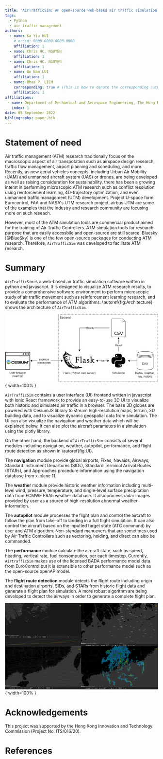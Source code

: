 ```yaml
---
title: 'AirTrafficSim: An open-source web-based air traffic simulation platform.'
tags:
  - Python
  - air traffic management
authors:
  - name: Ka Yiu HUI
    # orcid: 0000-0000-0000-0000
    affiliation: 1
  - name: Chris HC. NGUYEN
    affiliation: 1
  - name: Chris HC. NGUYEN
    affiliation: 1
  - name: Go Nam LUI
    affiliation: 1
  - name: Rhea P. LIEM
    corresponding: true # (This is how to denote the corresponding author)
    affiliation: 1
affiliations:
 - name: Department of Mechanical and Aerospace Engineering, The Hong Kong University of Science and Technology, Hong Kong
   index: 1
date: 05 September 2022
bibliography: paper.bib
---
```


# Statement of need

Air traffic management (ATM) research traditionally focus on the macroscopic aspect of air transpotation such as airspace design research, traffic flow management, airport planning and scheduling, and more. Recently, as new aerial vehicles concepts, including Urban Air Mobility (UAM) and unmanned aircraft system (UAS) or drones, are being developed as well as raising consideration for sustainability, there has been a growing interst in performing microscopic ATM research such as conflict resolution using reinforcement learning, 4D-trajectory optimization, and even unmanned traffic management (UTM) development. Project U-space form Eurocontrol, FAA and NASA's UTM research project, airbus UTM are some of the examples that the industry and research community are focusing more on such reseach. 

However, most of the ATM simulation tools are commercial product aimed for the training of Air Traffic Controllers. ATM simulation tools for research purpose that are easily accessbile and open-source are still scarce. Bluesky [@BlueSky] is one of the few open-source packages for conducting ATM research. Therefore, `AirTrafficSim` was developed to facilitate ATM research. 

# Summary

`AirTrafficSim` is a web-based air traffic simulation software written in python and javascript. It is designed to visualize ATM research results, to provide a comprehensive software environment to perform microscopic study of air traffic movement such as reinforcement learning research, and to evaluate the performance of ATM algorithms. \autoref{fig:Architecture} shows the architecture of `AirTrafficSim`.

![Architecture of AirTrafficSim.\label{fig:Architecture}](figures/Architecture.png){ width=100% }

`AirTrafficSim` contains a user interface (UI) frontend written in javascript with Ionic React framework to provide an easy-to-use 3D UI to visualize both historic and simulated air traffic in a browser. The base 3D globes are powered with CesiumJS library to stream high-resolution maps, terrain, 3D building data, and to visualize dynamic geospatial data from simulation. The UI can also visualize the navigation and weather data which will be explained below. It can also plot the aircraft parameters in a simulation using the plotly library.

On the other hand, the backend of `AirTrafficSim` consists of several modules including navigation, weather, autopilot, performance, and flight route detection as shown in \autoref{fig:UI}. 

The **navigation** module provide global airports, Fixes, Navaids, Airways, Standard Instrument Departures (SIDs), Standard Terminal Arrival Routes (STARs), and Approaches procedure information using the navigation database from x-plane 11. 

The **weather** module provide historic weather information including multi-level wind, pressure, temperature, and single-level surface precipitation data from ECMWF ERA5 weather database. It also process radar images provided by user as a source of high-resolution abnormal weather information.

The **autopilot** module processes the flight plan and control the aircraft to follow the plan from take-off to landing in a full flight simulation. It can also control the aircraft based on the inputted target state (ATC command) by user and ATM algorithm. Non-standard manuevers that are sometimes used by Air Traffic Controllers such as vectoring, holding, and direct can also be commanded.

The **performance** module calculate the aircraft state, such as speed, heading, vertical rate, fuel consompution, per each timestep. Currently, `AirtrafficSim` makes use of the licensed BADA performance model data from EuroControl but it is extensible to other performance model such as the open-source openAP model.

The **flight route detection** module detects the flight route including origin and destination airports, SIDs, and STARs from historic flight data and generate a flight plan for simulation. A more robust algorithm are being developed to detect the airways in order to generate a complete flight plan.

![UI of AirTrafficSim showcasing different features (Upper left: Fuel consumption of simulated flight. Upper right: Navigation waypoints. Lower left: ECMWF ERA5 Wind data. Lower right: HKO 256km radar image.).\label{fig:UI}](figures/UI.png){ width=100% }

# Acknowledgements

This project was supported by the Hong Kong Innovation and Technology Commission (Project No. ITS/016/20).

# References